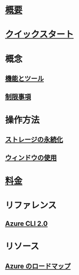 

# [概要](overview.md)



# [クイックスタート](quickstart.md)



# 概念


## [機能とツール](features.md)


## [制限事項](limitations.md)



# 操作方法


## [ストレージの永続化](persisting-shell-storage.md)


## [ウィンドウの使用](using-the-shell-window.md)



# [料金](pricing.md)



# リファレンス


## [Azure CLI 2.0](/cli/azure) 


# リソース


## [Azure のロードマップ](https://azure.microsoft.com/roadmap/)
